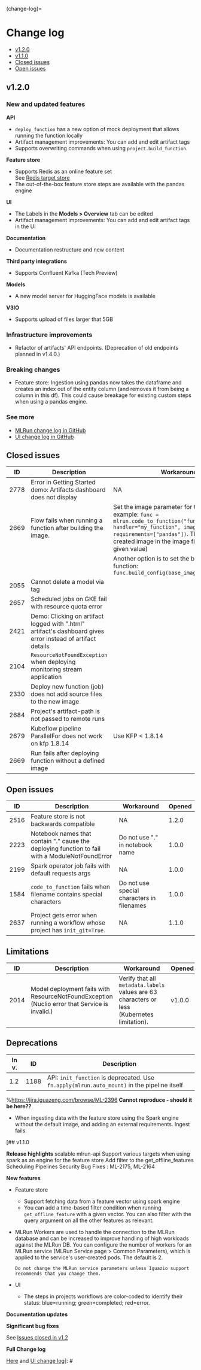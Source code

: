 (change-log)=
# Change log
- [v1.2.0](#v1-2-0)
- [v1.1.0](#v1-1-0)
- [Closed issues](#closed-issues)
- [Open issues](#open-issues)


## v1.2.0

### New and updated features

**API**
- `deploy_function` has a new option of mock deployment that allows running the function locally
- Artifact management improvements: You can add and edit artifact tags
- Supports overwriting commands when using `project.build_function`

**Feature store**
- Supports Redis as an online feature set 
<br>See [Redis target store](../data-prep/ingest-data-fs.html#redis-target-store-tech-preview)
- The out-of-the-box feature store steps are available with the pandas engine

**UI**
- The Labels in the **Models > Overview** tab can be edited 
- Artifact management improvements: You can add and edit artifact tags in the UI

**Documentation**
- Documentation restructure and new content

**Third party integrations**
- Supports Confluent Kafka (Tech Preview)

**Models**
- A new model server for HuggingFace models is available

**V3IO**
- Supports upload of files larger that 5GB


### Infrastructure improvements
- Refactor of artifacts' API endpoints. (Deprecation of old endpoints planned in v1.4.0.)


### Breaking changes

- Feature store: Ingestion using pandas now takes the dataframe and creates an index out of the entity column (and removes it from 
being a column in this df). This could cause breakage for existing custom steps when using a pandas engine.





### See more
- [MLRun change log in GitHub](https://github.com/mlrun/mlrun/releases/tag/v1.2)
- [UI change log in GitHub](https://github.com/mlrun/ui/releases/tag/v1.2)

## Closed issues

| ID   | Description                                                    | Workaround                  | Opened | Closed |
|----- | ---------------------------------------------------------------|----------------------------------|-----------|-----------|      
| 2778 | Error in Getting Started demo: Artifacts dashboard does not display | NA                               | 1.0.4  | 1.2.0  |
| 2669 | Flow fails when running a function after building the image.          | Set the image parameter for the runtime, for example: ```func = mlrun.code_to_function("func4", kind="job", handler="my_function", image="mlrun/mlrun", requirements=["pandas"])```. This sets the created image in the image field (replaces the given value)                          | 1.0.0     | 1.2.0    |
|      |                                                        | Another option is to set the base image for the function: ```func.build_config(base_image="mlrun/mlrun")```  |       |      | 
| 2055 | Cannot delete a model via tag                                  |                                       | 1.0.0     |  1.2.0    |
| 2657 | Scheduled jobs on GKE fail with resource quota error           |                                       | 1.0.0     | 1.2.0 |
| 2421 | Demo: Clicking on artifact logged with ".html" artifact's dashboard gives error instead of artifact details |          | 1.2.0     | 1.1.0 |
| 2104 | `ResourceNotFoundException` when deploying monitoring stream application |                             | 1.0.0     | 1.2.0  |
| 2330 | Deploy new function (job) does not add source files to the new image |                                       | 1.0.0     | 1.2.0 |
| 2684 |  Project's artifact-path is not passed to remote runs   |                                       | 0.10.0     | 1.2.0 |
| 2679 |  Kubeflow pipeline ParallelFor does not work on kfp 1.8.14      |  Use KFP < 1.8.14               | 1.1.0     | 1.2.0 |
| 2669 | Run fails after deploying function without a defined image           |                                       | 1.0.4     | 1.2.0 |


## Open issues

| ID   | Description                                            | Workaround                                    | Opened  |
| ---- | -------------------------------------------------------| ------------------------------------ | ----------- |
| 2516 | Feature store is not backwards compatible              |  NA                                   | 1.2.0      |
| 2223 | Notebook names that contain "." cause the deploying function to fail with a ModuleNotFoundError | Do not use "." in notebook name | 1.0.0  |
| 2199 | Spark operator job fails with default requests args                                          | NA               | 1.0.0      |
| 1584 | `code_to_function` fails when filename contains special characters                           | Do not use special characters in filenames | 1.0.0      |
| 2637 | Project gets error when running a workflow whose project has `init_git=True`.                |NA                             | 1.1.0 |








## Limitations


| ID   | Description                                                    | Workaround                           | Opened | 
| ----- | -------------------------------------------------------------- | ------------------------------------ | ----------|      
| 2014 | Model deployment fails with ResourceNotFoundException (Nuclio error that Service <name> is invalid.) | Verify that all `metadata.labels` values are 63 characters or less (Kubernetes limitation). |  v1.0.0  |
 

## Deprecations

| In v.  | ID |Description                                                          |
|------ | ---- | --------------------------------------------------------------------|
| 1.2  | 1188 |API: `init_function` is deprecated. Use `fn.apply(mlrun.auto_mount)` in the pipeline itself |


%https://jira.iguazeng.com/browse/ML-2396
**Cannot reproduce - should it be here??**
- When ingesting data with the feature store using the Spark engine without the default image, and adding an external requirements. Ingest fails.
    
[## v1.1.0

**Release highlights**
scalable mlrun-api
Support various targets when using spark as an engine for the feature store
Add filter to the get_offline_features
Scheduling Pipelines
Security Bug Fixes : ML-2175, ML-2164


**New features**

- Feature store
   - Support fetching data from a feature vector using spark engine
   - You can add a time-based filter condition when running `get_offline_feature` with a given vector. You can also filter with the query argument on all the other features as relevant.
- MLRun 
   Workers are used to handle the connection to the MLRun database and can be increased to improve handling of high workloads 
   against the MLRun DB. You can configure the number of workers for an MLRun service (MLRun Service page > Common Parameters), 
   which is applied to the service's user-created pods. The default is 2. 

   ```{admonition} Warning
   Do not change the MLRun service parameters unless Iguazio support recommends that you change them.
   ```
- UI
   - The steps in projects workflows are color-coded to identify their status: blue=running; green=completed; red=error.

**Documentation updates**

**Significant bug fixes**

See [Issues closed in v1.2](#issues-closed-in-v1-2)

**Full Change log**

[Here](https://github.com/mlrun/mlrun/releases/tag/v1.1.0) and [UI change log](https://github.com/mlrun/ui/releases/tag/v1.1.0)]: #
   